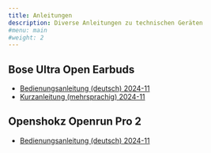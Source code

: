 ```yaml
---
title: Anleitungen
description: Diverse Anleitungen zu technischen Geräten
#menu: main
#weight: 2
---
```


Bose Ultra Open Earbuds
-----------------------

- [Bedienungsanleitung (deutsch) 2024-11](889371_OG_ULT-HEADPHONEOPN_de.pdf)
- [Kurzanleitung (mehrsprachig) 2024-11](886741_QSG_CMWB-ULT-CASEPWR_ml.pdf)

Openshokz Openrun Pro 2
-----------------------

- [Bedienungsanleitung (deutsch) 2024-11](OpenRun_Pro_2_Benutzerhandbuch-DE.pdf)
